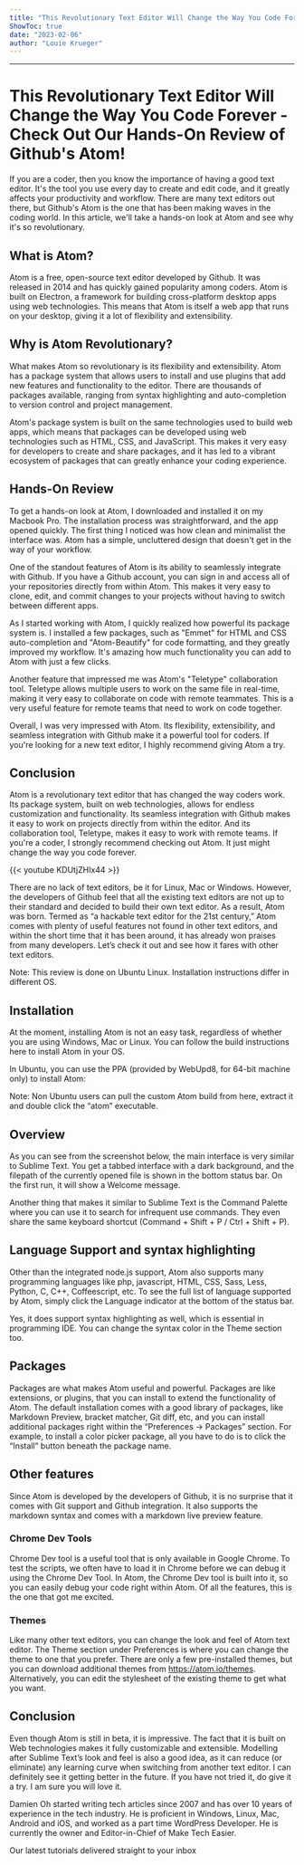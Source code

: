 ```yaml
---
title: "This Revolutionary Text Editor Will Change the Way You Code Forever - Check Out Our Hands-On Review of Github's Atom!"
ShowToc: true 
date: "2023-02-06"
author: "Louie Krueger"
---
```

*****
# This Revolutionary Text Editor Will Change the Way You Code Forever - Check Out Our Hands-On Review of Github's Atom!

If you are a coder, then you know the importance of having a good text editor. It's the tool you use every day to create and edit code, and it greatly affects your productivity and workflow. There are many text editors out there, but Github's Atom is the one that has been making waves in the coding world. In this article, we'll take a hands-on look at Atom and see why it's so revolutionary.

## What is Atom?

Atom is a free, open-source text editor developed by Github. It was released in 2014 and has quickly gained popularity among coders. Atom is built on Electron, a framework for building cross-platform desktop apps using web technologies. This means that Atom is itself a web app that runs on your desktop, giving it a lot of flexibility and extensibility.

## Why is Atom Revolutionary?

What makes Atom so revolutionary is its flexibility and extensibility. Atom has a package system that allows users to install and use plugins that add new features and functionality to the editor. There are thousands of packages available, ranging from syntax highlighting and auto-completion to version control and project management.

Atom's package system is built on the same technologies used to build web apps, which means that packages can be developed using web technologies such as HTML, CSS, and JavaScript. This makes it very easy for developers to create and share packages, and it has led to a vibrant ecosystem of packages that can greatly enhance your coding experience.

## Hands-On Review

To get a hands-on look at Atom, I downloaded and installed it on my Macbook Pro. The installation process was straightforward, and the app opened quickly. The first thing I noticed was how clean and minimalist the interface was. Atom has a simple, uncluttered design that doesn't get in the way of your workflow.

One of the standout features of Atom is its ability to seamlessly integrate with Github. If you have a Github account, you can sign in and access all of your repositories directly from within Atom. This makes it very easy to clone, edit, and commit changes to your projects without having to switch between different apps.

As I started working with Atom, I quickly realized how powerful its package system is. I installed a few packages, such as "Emmet" for HTML and CSS auto-completion and "Atom-Beautify" for code formatting, and they greatly improved my workflow. It's amazing how much functionality you can add to Atom with just a few clicks.

Another feature that impressed me was Atom's "Teletype" collaboration tool. Teletype allows multiple users to work on the same file in real-time, making it very easy to collaborate on code with remote teammates. This is a very useful feature for remote teams that need to work on code together.

Overall, I was very impressed with Atom. Its flexibility, extensibility, and seamless integration with Github make it a powerful tool for coders. If you're looking for a new text editor, I highly recommend giving Atom a try.

## Conclusion

Atom is a revolutionary text editor that has changed the way coders work. Its package system, built on web technologies, allows for endless customization and functionality. Its seamless integration with Github makes it easy to work on projects directly from within the editor. And its collaboration tool, Teletype, makes it easy to work with remote teams. If you're a coder, I strongly recommend checking out Atom. It just might change the way you code forever.

{{< youtube KDUtjZHIx44 >}} 



There are no lack of text editors, be it for Linux, Mac or Windows. However, the developers of Github feel that all the existing text editors are not up to their standard and decided to build their own text editor. As a result, Atom was born. Termed as “a hackable text editor for the 21st century,” Atom comes with plenty of useful features not found in other text editors, and within the short time that it has been around, it has already won praises from many developers. Let’s check it out and see how it fares with other text editors.
 
Note: This review is done on Ubuntu Linux. Installation instructions differ in different OS.
 
## Installation
 
At the moment, installing Atom is not an easy task, regardless of whether you are using Windows, Mac or Linux. You can follow the build instructions here to install Atom in your OS.
 
In Ubuntu, you can use the PPA (provided by WebUpd8, for 64-bit machine only) to install Atom:
 
Note: Non Ubuntu users can pull the custom Atom build from here, extract it and double click the “atom” executable.
 
## Overview
 
As you can see from the screenshot below, the main interface is very similar to Sublime Text. You get a tabbed interface with a dark background, and the filepath of the currently opened file is shown in the bottom status bar. On the first run, it will show a Welcome message.
 

 
Another thing that makes it similar to Sublime Text is the Command Palette where you can use it to search for infrequent use commands. They even share the same keyboard shortcut (Command + Shift + P / Ctrl + Shift + P).
 
## Language Support and syntax highlighting
 
Other than the integrated node.js support, Atom also supports many programming languages like php, javascript, HTML, CSS, Sass, Less, Python, C, C++, Coffeescript, etc. To see the full list of language supported by Atom, simply click the Language indicator at the bottom of the status bar. 
 
Yes, it does support syntax highlighting as well, which is essential in programming IDE. You can change the syntax color in the Theme section too.
 
## Packages
 
Packages are what makes Atom useful and powerful. Packages are like extensions, or plugins, that you can install to extend the functionality of Atom. The default installation comes with a good library of packages, like Markdown Preview, bracket matcher, Git diff, etc, and you can install additional packages right within the “Preferences -> Packages” section. For example, to install a color picker package, all you have to do is to click the “Install” button beneath the package name.
 
## Other features
 
Since Atom is developed by the developers of Github, it is no surprise that it comes with Git support and Github integration. It also supports the markdown syntax and comes with a markdown live preview feature.
 
### Chrome Dev Tools
 
Chrome Dev tool is a useful tool that is only available in Google Chrome. To test the scripts, we often have to load it in Chrome before we can debug it using the Chrome Dev Tool. In Atom, the Chrome Dev tool is built into it, so you can easily debug your code right within Atom. Of all the features, this is the one that got me excited. 
 
### Themes
 
Like many other text editors, you can change the look and feel of Atom text editor. The Theme section under Preferences is where you can change the theme to one that you prefer. There are only a few pre-installed themes, but you can download additional themes from https://atom.io/themes. Alternatively, you can edit the stylesheet of the existing theme to get what you want. 
 
## Conclusion
 
Even though Atom is still in beta, it is impressive. The fact that it is built on Web technologies makes it fully customizable and extensible. Modelling after Sublime Text’s look and feel is also a good idea, as it can reduce (or eliminate) any learning curve when switching from another text editor. I can definitely see it getting better in the future. If you have not tried it, do give it a try. I am sure you will love it. 
 
Damien Oh started writing tech articles since 2007 and has over 10 years of experience in the tech industry. He is proficient in Windows, Linux, Mac, Android and iOS, and worked as a part time WordPress Developer. He is currently the owner and Editor-in-Chief of Make Tech Easier.
 
Our latest tutorials delivered straight to your inbox




